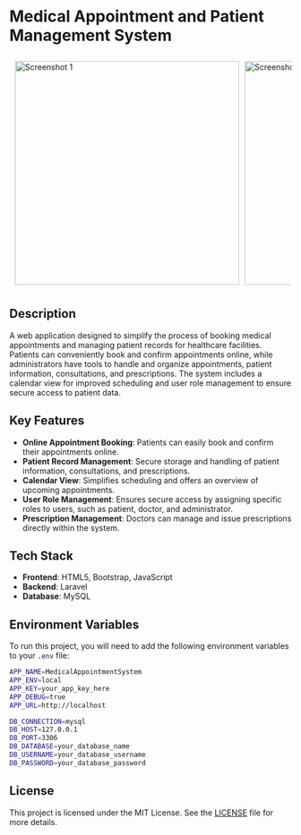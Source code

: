 # Medical Appointment and Patient Management System
<div style="display: flex; overflow-x: auto; white-space: nowrap; gap: 10px; padding: 10px;">

<img src="https://github.com/user-attachments/assets/7545b87f-e6ca-4565-8977-9f5c77e67419" alt="Screenshot 1" width="400" />
<img src="https://github.com/user-attachments/assets/b58edb37-d867-43a5-912d-0696ec8bb456" alt="Screenshot 2" width="400" />
<img src="https://github.com/user-attachments/assets/ea397f58-f96c-46ad-ad53-11d26ce8695a" alt="Screenshot 3" width="400" />
<img src="https://github.com/user-attachments/assets/846fa4b5-e83a-462d-b388-daf63e2721ed" alt="Screenshot 4" width="400" />
<img src="https://github.com/user-attachments/assets/7ac76dae-399f-4f66-ae57-8bf2ebdca99c" alt="Screenshot 5" width="400" />
<img src="https://github.com/user-attachments/assets/dc44dd95-ed5d-4e82-91ba-6c0b2a0da0af" alt="Tableau de Bord" width="400" />
<img src="https://github.com/user-attachments/assets/fe9852f4-948c-4cb1-8c81-574855953d00" alt="Screenshot 6" width="400" />
<img src="https://github.com/user-attachments/assets/92e0d00b-a2b3-485b-b125-f64276add44e" alt="Screenshot 7" width="400" />
<img src="https://github.com/user-attachments/assets/57edf065-b0f1-40ec-af61-94eb9ec4e278" alt="Screenshot 8" width="400" />
<img src="https://github.com/user-attachments/assets/6b08fe22-dfba-4075-b514-662321f08c91" alt="Screenshot 9" width="400" />
</div>

## Description

A web application designed to simplify the process of booking medical appointments and managing patient records for healthcare facilities. Patients can conveniently book and confirm appointments online, while administrators have tools to handle and organize appointments, patient information, consultations, and prescriptions. The system includes a calendar view for improved scheduling and user role management to ensure secure access to patient data.

## Key Features

- **Online Appointment Booking**: Patients can easily book and confirm their appointments online.
- **Patient Record Management**: Secure storage and handling of patient information, consultations, and prescriptions.
- **Calendar View**: Simplifies scheduling and offers an overview of upcoming appointments.
- **User Role Management**: Ensures secure access by assigning specific roles to users, such as patient, doctor, and administrator.
- **Prescription Management**: Doctors can manage and issue prescriptions directly within the system.

## Tech Stack

- **Frontend**: HTML5, Bootstrap, JavaScript
- **Backend**: Laravel 
- **Database**: MySQL

## Environment Variables

To run this project, you will need to add the following environment variables to your `.env` file:

```bash
APP_NAME=MedicalAppointmentSystem
APP_ENV=local
APP_KEY=your_app_key_here
APP_DEBUG=true
APP_URL=http://localhost

DB_CONNECTION=mysql
DB_HOST=127.0.0.1
DB_PORT=3306
DB_DATABASE=your_database_name
DB_USERNAME=your_database_username
DB_PASSWORD=your_database_password
```

## License

This project is licensed under the MIT License. See the [LICENSE](LICENSE) file for more details.


